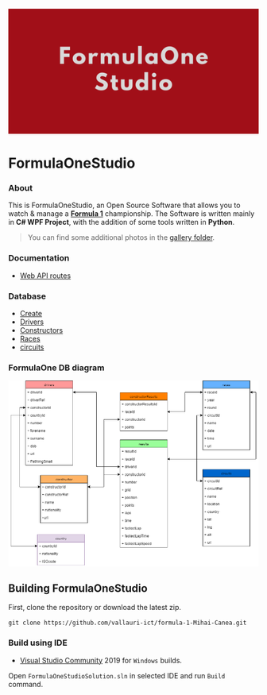 ![Presentation](https://github.com/vallauri-ict/formula-1-Mihai-Canea/blob/master/Assets/image/Formula1.png)

# FormulaOneStudio

### About
This is FormulaOneStudio, an Open Source Software that allows you to watch & manage a **[Formula 1](https://www.formula1.com/)** championship.
The Software is written mainly in **C# WPF Project**, with the addition of some tools written in **Python**.
> You can find some additional photos in the [gallery folder](./Assets/doc/Gallery.md).

### Documentation
- [Web API routes](./Assets/doc/WebApi.md)

### Database
- [Create](./Assets/doc/sql/FormulaOneCreate.sql)
- [Drivers](./Assets/doc/sql/drivers.sql)
- [Constructors](./Assets/doc/sql/constructors.sql)
- [Races](./Assets/doc/sql/races.sql)
- [circuits](./Assets/doc/sql/circuits.sql)

### FormulaOne DB diagram
![DB diagram](https://github.com/vallauri-ict/formula-1-Mihai-Canea/blob/master/Assets/image/diagrams.png)

## Building FormulaOneStudio
First, clone the repository or download the latest zip.

```
git clone https://github.com/vallauri-ict/formula-1-Mihai-Canea.git
````
### Build using IDE
* [Visual Studio Community](https://visualstudio.microsoft.com/it/vs/community/) 2019 for ```Windows``` builds.

Open ```FormulaOneStudioSolution.sln``` in selected IDE and run ```Build``` command.
